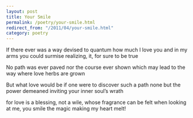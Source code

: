 ```yaml
---
layout: post
title: Your Smile
permalink: /poetry/your-smile.html
redirect_from: "/2011/04/your-smile.html"
category: poetry
---
```


If there ever was a way devised
to quantum how much I love you
and in my arms you could surmise
realizing, it, for sure to be true

No path was ever paved
nor the course ever shown
which may lead to the way
where love herbs are grown

But what love would be
if one were to discover such a path
none but the power demeaned
inviting your inner soul’s wrath

for love is a blessing, not a wile,
whose fragrance can be felt
when looking at me, you smile
the magic making my heart melt!
